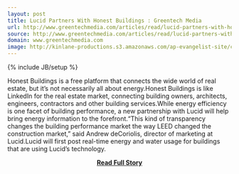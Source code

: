 ```yaml
---
layout: post
title: Lucid Partners With Honest Buildings : Greentech Media
url: http://www.greentechmedia.com/articles/read/lucid-partners-with-honest-buildings
source: http://www.greentechmedia.com/articles/read/lucid-partners-with-honest-buildings
domain: www.greentechmedia.com
image: http://kinlane-productions.s3.amazonaws.com/ap-evangelist-site/curated/screenshots/9352_api500_com.png
---
```

{% include JB/setup %}<p>Honest Buildings is a free platform that connects the wide world of real estate, but it’s not necessarily all about energy.Honest Buildings is like LinkedIn for the real estate market, connecting building owners, architects, engineers, contractors and other building services.While energy efficiency is one facet of building performance, a new partnership with Lucid will help bring energy information to the forefront.“This kind of transparency changes the building performance market the way LEED changed the construction market,” said Andrew deCoriolis, director of marketing at Lucid.Lucid will first post real-time energy and water usage for buildings that are using Lucid’s technology.</p>
<center><p><a href="http://www.greentechmedia.com/articles/read/lucid-partners-with-honest-buildings" style='padding:25px; font-sze:18px; font-weight: bold;'>Read Full Story</a></p></center>
